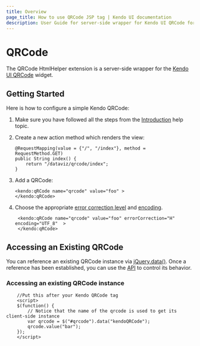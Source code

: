 ```yaml
---
title: Overview
page_title: How to use QRCode JSP tag | Kendo UI documentation
description: User Guide for server-side wrapper for Kendo UI QRCode for JSP.
---
```


# QRCode

The QRCode HtmlHelper extension is a server-side wrapper for the [Kendo UI QRCode](/api/web/qrcode) widget.

## Getting Started

Here is how to configure a simple Kendo QRCode:

1.  Make sure you have followed all the steps from the [Introduction](/jsp/introduction) help topic.

2.  Create a new action method which renders the view:

        @RequestMapping(value = {"/", "/index"}, method = RequestMethod.GET)
        public String index() {
            return "/dataviz/qrcode/index";
        }

3.  Add a QRCode:

        <kendo:qRCode name="qrcode" value="foo" >
        </kendo:qRCode>

4. Choose the appropriate [error correction level](/api/dataviz/qrcode#configuration-errorCorrection) and [encoding](/api/dataviz/qrcode#configuration-encoding).

        <kendo:qRCode name="qrcode" value="foo" errorCorrection="H" encoding="UTF_8"  >
        </kendo:qRCode>

## Accessing an Existing QRCode

You can reference an existing QRCode instance via [jQuery.data()](http://api.jquery.com/jQuery.data/).
Once a reference has been established, you can use the [API](/api/web/qrcode#methods) to control its behavior.


### Accessing an existing QRCode instance

        //Put this after your Kendo QRCode tag
        <script>
        $(function() {
            // Notice that the name of the qrcode is used to get its client-side instance
            var qrcode = $("#qrcode").data("kendoQRCode");
            qrcode.value("bar");
        });
        </script>

